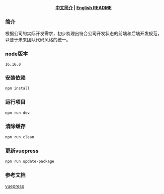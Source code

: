 <h4 align="center">

[中文简介](README-zh.md) | [English README](README.md)

</h4>


### 简介

​	根据公司的实际开发需求，初步梳理出符合公司开发状态的前端和后端开发规范，以便于未来团队代码风格的统一。



### node版本

```text
16.16.0
```



### 安装依赖

```bash
npm install
```





### 运行项目

```bash
npm run dev
```



### 清除缓存

```bash
npm run clean
```



### 更新vuepress

```bash
npm run update-package
```

### 参考文档

[vuepress](https://vuepress.github.io/zh/)